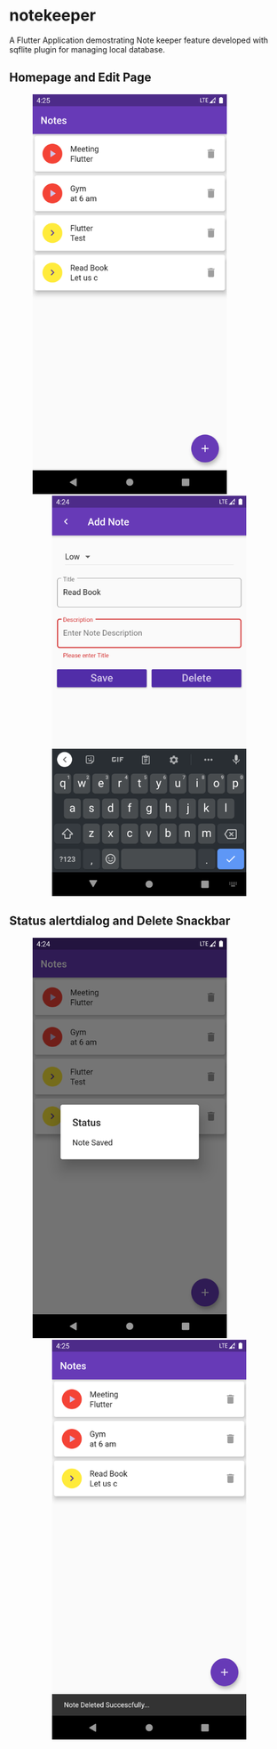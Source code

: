 # notekeeper

A Flutter Application demostrating Note keeper feature developed with sqflite plugin for managing local database.

## Homepage and Edit Page

<p align="center">
  <img src="https://github.com/amirjadhav/flutter-NoteKeeper/blob/master/screenshot/home.png" width="350" title="Interest calculator">
  &nbsp&nbsp&nbsp&nbsp&nbsp&nbsp&nbsp&nbsp&nbsp&nbsp&nbsp&nbsp&nbsp&nbsp&nbsp&nbsp&nbsp
  <img src="https://github.com/amirjadhav/flutter-NoteKeeper/blob/master/screenshot/editnote.png" width="350" title="Interest calculator">
</p>

## Status alertdialog and Delete Snackbar 
<p align="center">
  <img src="https://github.com/amirjadhav/flutter-NoteKeeper/blob/master/screenshot/status.png" width="350" title="Interest calculator">
  &nbsp&nbsp&nbsp&nbsp&nbsp&nbsp&nbsp&nbsp&nbsp&nbsp&nbsp&nbsp&nbsp&nbsp&nbsp&nbsp&nbsp
  <img src="https://github.com/amirjadhav/flutter-NoteKeeper/blob/master/screenshot/delete.png" width="350" title="Interest calculator">
</p>
